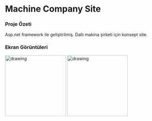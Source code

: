 # Machine Company Site

### Proje Özeti 
Asp.net framework ile geliştirilmiş. Dallı makina şirketi için konsept site.


### Ekran Görüntüleri
<img src="https://github.com/samiloztoprak/Barrier-Free-Shopping/blob/master/Proje%20Resimleri/page-1.png?raw=true" alt="drawing" width="200"/>
<img src="https://github.com/samiloztoprak/Barrier-Free-Shopping/blob/master/Proje%20Resimleri/page-2.png?raw=true" alt="drawing" width="200"/>
